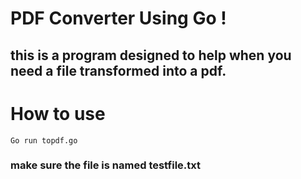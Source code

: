 # PDF Converter Using Go !

## this is a program designed to help when you need a file transformed into a pdf. 

# How to use 

```
Go run topdf.go
```

### make sure the file is named testfile.txt